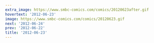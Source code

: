 ```yaml
---
extra_image: https://www.smbc-comics.com/comics/20120623after.gif
hovertext: '2012-06-23'
image: https://www.smbc-comics.com/comics/20120623.gif
next: '2012-06-24'
prev: '2012-06-22'
title: '2012-06-23'
---
```


